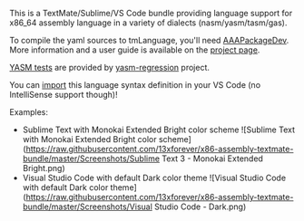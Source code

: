 This is a TextMate/Sublime/VS Code bundle providing language support for x86_64 assembly language in a variety of dialects (nasm/yasm/tasm/gas).

To compile the yaml sources to tmLanguage, you'll need [AAAPackageDev](https://packagecontrol.io/packages/AAAPackageDev).
More information and a user guide is available on the [project page](https://github.com/SublimeText/AAAPackageDev).

[YASM tests](Tests/yasm-regression) are provided by [yasm-regression](https://github.com/yasm/yasm-regression) project.

You can [import](https://code.visualstudio.com/updates/#_customization-adding-language-colorization-bracket-matching) this language syntax definition in your VS Code (no IntelliSense support though)!

Examples:
* Sublime Text with Monokai Extended Bright color scheme
  ![Sublime Text with Monokai Extended Bright color scheme](https://raw.githubusercontent.com/13xforever/x86-assembly-textmate-bundle/master/Screenshots/Sublime Text 3 - Monokai Extended Bright.png)
* Visual Studio Code with default Dark color theme
  ![Visual Studio Code with default Dark color theme](https://raw.githubusercontent.com/13xforever/x86-assembly-textmate-bundle/master/Screenshots/Visual Studio Code - Dark.png)
